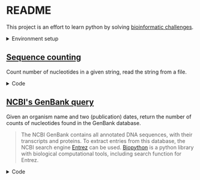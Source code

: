 # README

This project is an effort to learn python by solving [bioinformatic challenges](https://rosalind.info/problems/locations/).

<details>
  <summary>Environment setup</summary>

  > [!IMPORTANT]
  > Assumes the packages manager Conda is already installed on the system
  
  Python is ran inside a conda environment with all the nessessary dependencies installed and contained within. The environment can be setup in multiple ways, here the environment is built from a single file: `environment.yml`
  
  ```yml
  name: bioinformatics
  channels:
    - conda-forge
  dependencies:
    - python
    - marimo
    - pandas
    - biopython
  ```
  
  Create the environment and "jump" into it
  
  ```sh
  conda env create -f environment.yml -n bioinformatics
  conda activate bioinformatics
  
  # In case new dependancies are needed:
  
  # 1. add them to environmental.yml
  # 2. remove the environment
  #conda env remove -n bioinformatics
  
  # 3. install from file again
  #conda env create -f environment.yml -n bioinformatics
  ```
  
  Start a python notebook (marimo)
  
  ```sh
  marimo edit
  ```
</details>

## [Sequence counting](https://rosalind.info/problems/ini/)

Count number of nucleotides in a given string, read the string from a file.

<details>
  <summary>Code</summary><br>

  To read a file, use the function `open`.<br>
  Add the statement `with` to close the file after read.<br>
  Use the `read()` method for `open` to read the content.<br>
  Wrap in a neat function.
  
  ```py
  def read_file(file):
    with open(file, "r") as f:
  
      # .strip() drops the last white space
      content = f.read().strip()
    return content
  ```
  
  Instead of hard-coding the nucleotides, extract the unique character w/ the function `set()`.<br>
  Use the method `count()` to count the nucleotides.<br>
  Save the number into a string, separate with a _space_.
  
  ```py
  def count_character(content):
    # extract the unique characters from the string, keep in alphabetic order
    chars = "".join(sorted(set(content)))
  
    # assign the counted chars to output
    output = ""
  
    # loop over each char and count, save as string w/ whitespace
    for char in chars:
      output += str(content.count(char)) + " "
    
    print(output.strip())
  ```
  
  Finally, let the script take in an argument for the sequence file, instead of hard-coding the path.
  
  ```py
  import sys
  
  # get first argument
  file = sys.argv[1]
  ```
  
  Put it all together, see [`bin/ini.py`](bin/ini.py)
  
  ```sh
  python bin/ini.py data/rosalind_ini.txt
  ```
</details>

## [NCBI's GenBank query](https://rosalind.info/problems/gbk/)

Given an organism name and two (publication) dates, return the number of counts of nucleotides found in the GenBank database.

> The NCBI GenBank contains all annotated DNA sequences, with their transcripts and proteins. To extract entries from this database, the NCBI search engine [Entrez](https://www.ncbi.nlm.nih.gov/search/) can be used. [Biopython](https://biopython.org/) is a python library with biological computational tools, including search function for Entrez.

<details>
  <summary>Code</summary>

  Maintain two digits for day and month, pad with zero if needed: `2007/2/9` => `2007/02/09`<br>
  Parse the query with the correct quotes

  ```py
  from datetime import datetime
  from Bio import Entrez

  def entrez_search(organism, start_date, end_date):
    # pad dates with zero if needed

    # strptime creates a datetime object
    start_date = datetime.strptime(start_date, "%Y/%m/%d")

    # strftime creates a string
    start_date = start_date.strftime("%Y/%m/%d")

    Entrez.email = "dummy@domain.io"

    # parse the query
    term = '"' + organism + '"' + "[Organism]" + " AND " + '"' + start_date + '"' + "[Publication Date]" + " : " + '"' + end_date + '"' + "[Publication Date]"

    handle = Entrez.esearch(db="nucleotide", term=term)
    record = Entrez.read(handle)
    print(record["Count"])
  ```

  Read the organism and the two dates from file, make variables of them

  ```py
  import sys

  def read_file(file):
    with open(file, "r") as f:
      content = f.read().strip()
    return content

  # get arguments
  file = sys.argv[1]

  # parse file content
  content = read_file(file).split("\n")
  organism, start_date, end_date = content
  ```

  Put it all together, see [`bin/gbk.py`](bin/gbk.py)

  ```sh
  python bin/gbk.py data/rosalind_gbk.txt
  ```
</details>

## 